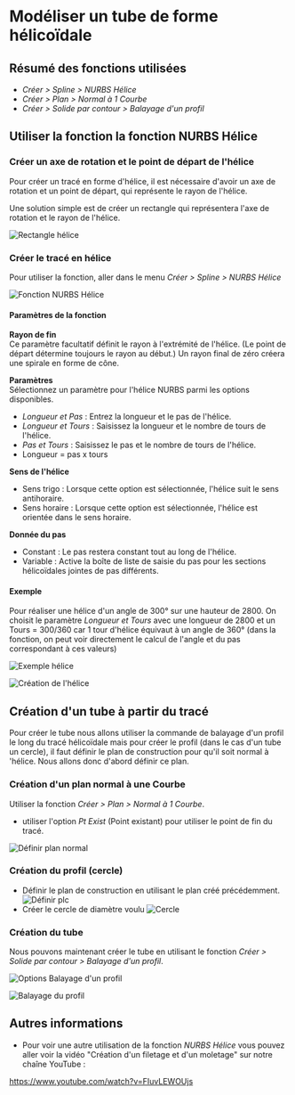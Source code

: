 # Modéliser un tube de forme hélicoïdale

## Résumé des fonctions utilisées

- *Créer > Spline > NURBS Hélice*
- *Créer > Plan > Normal à 1 Courbe*
- *Créer > Solide par contour > Balayage d'un profil*

## Utiliser la fonction la fonction NURBS Hélice

### Créer un axe de rotation et le point de départ de l'hélice

Pour créer un tracé en forme d'hélice, il est nécessaire d'avoir un axe de rotation et un point de départ, qui représente le rayon de l'hélice.

Une solution simple est de créer un rectangle qui représentera l'axe de rotation et le rayon de l'hélice.

![Rectangle hélice](modelisation-helicoidale/2023-01-26-11-57-35.png)

### Créer le tracé en hélice

Pour utiliser la fonction, aller dans le menu *Créer > Spline > NURBS Hélice*

![Fonction NURBS Hélice](modelisation-helicoidale/2023-01-26-12-29-49.png)

#### Paramètres de la fonction

**Rayon de fin**  
Ce paramètre facultatif définit le rayon à l'extrémité de l'hélice. (Le point de départ détermine toujours le rayon au début.) Un rayon final de zéro créera une spirale en forme de cône.

**Paramètres**  
Sélectionnez un paramètre pour l'hélice NURBS parmi les options disponibles.

- *Longueur et Pas* : Entrez la longueur et le pas de l'hélice.
- *Longueur et Tours* : Saisissez la longueur et le nombre de tours de l'hélice.
- *Pas et Tours* : Saisissez le pas et le nombre de tours de l'hélice.
- Longueur = pas x tours

**Sens de l'hélice**

- Sens trigo : Lorsque cette option est sélectionnée, l'hélice suit le sens antihoraire.
- Sens horaire : Lorsque cette option est sélectionnée, l'hélice est orientée dans le sens horaire.

**Donnée du pas**  

- Constant : Le pas restera constant tout au long de l'hélice.
- Variable : Active la boîte de liste de saisie du pas pour les sections hélicoïdales jointes de pas différents.

#### Exemple

Pour réaliser une hélice d'un angle de 300° sur une hauteur de 2800.
On choisit le paramètre *Longueur et Tours* avec une longueur de 2800 et un Tours = 300/360 car 1 tour d'hélice équivaut à un angle de 360° (dans la fonction, on peut voir directement le calcul de l'angle et du pas correspondant à ces valeurs) 

![Exemple hélice](modelisation-helicoidale/2023-01-26-12-40-19.png)

![Création de l'hélice](modelisation-helicoidale/helice_creation.gif)

## Création d'un tube à partir du tracé

Pour créer le tube nous allons utiliser la commande de balayage d'un profil le long du tracé hélicoïdale mais pour créer le profil (dans le cas d'un tube un cercle), il faut définir le plan de construction pour qu'il soit normal à 'hélice. Nous allons donc d'abord définir ce plan.

### Création d'un plan normal à une Courbe

Utiliser la fonction *Créer > Plan > Normal à 1 Courbe*.
- utiliser l'option *Pt Exist* (Point existant) pour utiliser le point de fin du tracé.

![Définir plan normal](modelisation-helicoidale/plan_normal.gif)

### Création du profil (cercle)

- Définir le plan de construction en utilisant le plan créé précédemment.
![Définir plc](modelisation-helicoidale/plc.gif)
- Créer le cercle de diamètre voulu
![Cercle](modelisation-helicoidale/2023-01-26-14-20-01.png)

### Création du tube

Nous pouvons maintenant créer le tube en utilisant le fonction *Créer > Solide par contour > Balayage d'un profil*.

![Options Balayage d'un profil](modelisation-helicoidale/2023-01-26-14-22-41.png)

![Balayage du profil](modelisation-helicoidale/balayage_profil.gif)

## Autres informations

- Pour voir une autre utilisation de la fonction *NURBS Hélice* vous pouvez aller voir la vidéo "Création d'un filetage et d'un moletage" sur notre chaîne YouTube :

https://www.youtube.com/watch?v=FIuvLEWOUjs